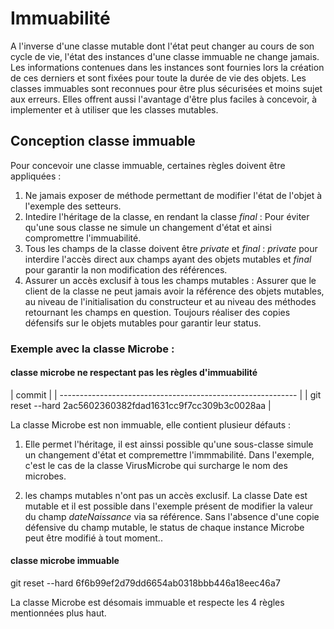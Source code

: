 # Immuabilit&#0233;
A l'inverse d'une classe mutable dont l'&#0233;tat peut changer au cours de son cycle de vie, l'&#0233;tat des instances d'une classe immuable ne change jamais. Les informations contenues dans les instances sont fournies lors la cr&#0233;ation de ces derniers et sont fix&#0233;es pour toute la dur&#0233;e de vie des objets.
Les classes immuables sont reconnues pour &#0234;tre plus s&#0233;curis&#0233;es et moins sujet aux erreurs. Elles offrent aussi l'avantage d'&#0234;tre plus faciles à concevoir, à implementer et à utiliser que les classes mutables.

## Conception classe immuable
Pour concevoir une classe immuable, certaines r&#0232;gles doivent &#0234;tre appliqu&#0233;es :

1. Ne jamais exposer de m&#0233;thode permettant de modifier l'&#0233;tat de l'objet à l'exemple des setteurs.
2. Intedire l'h&#0233;ritage de la classe, en rendant la classe *final* : Pour &#0233;viter qu'une sous classe ne simule un changement d'&#0233;tat et ainsi compromettre l'immuabilit&#0233;. 
3. Tous les champs de la classe doivent &#0234;tre *private* et *final* : *private* pour interdire l'acc&#0232;s direct aux champs ayant des objets mutables et *final* pour garantir la non modification des r&#0233;f&#0233;rences.
4. Assurer un acc&#0232;s exclusif à tous les champs mutables : Assurer que le client de la classe ne peut jamais avoir la r&#0233;f&#0233;rence des objets mutables, au niveau de l'initialisation du constructeur et au niveau des m&#0233;thodes retournant les champs en question. Toujours r&#0233;aliser des copies d&#0233;fensifs sur le objets mutables pour garantir leur status.

### Exemple avec la classe Microbe :

#### classe microbe ne respectant pas les r&#0232;gles d'immuabilit&#0233; 
\| commit                                                      \|
\| ----------------------------------------------------------- \|
\|  git reset --hard 2ac5602360382fdad1631cc9f7cc309b3c0028aa  \|

La classe Microbe est non immuable, elle contient plusieur d&#0233;fauts :
1. Elle permet l'h&#0233;ritage, il est ainssi possible qu'une sous-classe simule un changement d'&#0233;tat et compremettre l'immmabilit&#0233;. 
Dans l'exemple, c'est le cas de la classe VirusMicrobe qui surcharge le nom des microbes.

2. les champs mutables n'ont pas un acc&#0232;s exclusif. La classe Date est mutable et il est possible dans l'exemple pr&#0233;sent de modifier la valeur du champ *dateNaissance*
via sa r&#0233;f&#0233;rence. Sans l'absence d'une copie d&#0233;fensive du champ mutable, le status de chaque instance Microbe peut &#0234;tre modifi&#0233; à tout moment..

#### classe microbe immuable
git reset --hard 6f6b99ef2d79dd6654ab0318bbb446a18eec46a7

La classe Microbe est d&#0233;somais immuable et respecte les 4 r&#0232;gles mentionn&#0233;es plus haut.




